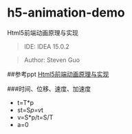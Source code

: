 # h5-animation-demo 
Html5前端动画原理与实现

> IDE: IDEA 15.0.2

> Author: Steven Guo

##参考ppt
[Html5前端动画原理与实现](http://matrix.h5jun.com/slide/show?id=117)

###时间、位移、速度、加速度
+ t=T*p
+ st=S*p=v*t 
+ v=S*p/t=S/T
+ a=0
